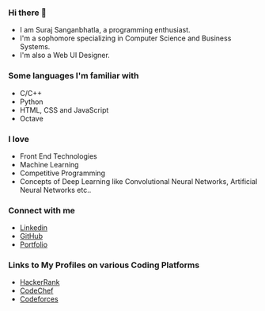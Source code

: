 ### Hi there 👋
* I am Suraj Sanganbhatla, a programming enthusiast.
* I'm a sophomore specializing in Computer Science and Business Systems.
* I'm also a Web UI Designer.

### Some languages I'm familiar with
* C/C++
* Python
* HTML, CSS and JavaScript
* Octave

### I love
* Front End Technologies
* Machine Learning
* Competitive Programming
* Concepts of Deep Learning like Convolutional Neural Networks, Artificial Neural Networks etc..


### Connect with me

- [Linkedin](https://www.linkedin.com/in/iamssuraj/)
- [GitHub](https://github.com/iamssuraj)
- [Portfolio](https://iamssuraj.netlify.app/)

### Links to My Profiles on various Coding Platforms
- [HackerRank](https://www.hackerrank.com/iamssuraj?hr_r=1)
- [CodeChef](https://www.codechef.com/users/iamssuraj)
- [Codeforces](https://codeforces.com/profile/iamssuraj)
